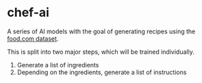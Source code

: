 # chef-ai
A series of AI models with the goal of generating recipes using the [food.com dataset](https://www.kaggle.com/datasets/shuyangli94/food-com-recipes-and-user-interactions).

This is split into two major steps, which will be trained individually.
1. Generate a list of ingredients
2. Depending on the ingredients, generate a list of instructions
